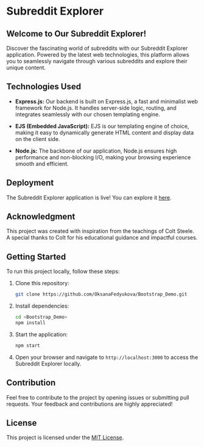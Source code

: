 # Subreddit Explorer

## Welcome to Our Subreddit Explorer! 

Discover the fascinating world of subreddits with our Subreddit Explorer application. Powered by the latest web technologies, this platform allows you to seamlessly navigate through various subreddits and explore their unique content.

## Technologies Used

- **Express.js:**
  Our backend is built on Express.js, a fast and minimalist web framework for Node.js. It handles server-side logic, routing, and integrates seamlessly with our chosen templating engine.

- **EJS (Embedded JavaScript):**
  EJS is our templating engine of choice, making it easy to dynamically generate HTML content and display data on the client side.

- **Node.js:**
  The backbone of our application, Node.js ensures high performance and non-blocking I/O, making your browsing experience smooth and efficient.

## Deployment

The Subreddit Explorer application is live! You can explore it [here](https://express-demo-oksana.onrender.com/).

## Acknowledgment

This project was created with inspiration from the teachings of Colt Steele. A special thanks to Colt for his educational guidance and impactful courses.



## Getting Started

To run this project locally, follow these steps:

1. Clone this repository:

    ```bash
    git clone https://github.com/OksanaFedyukova/Bootstrap_Demo.git
    ```

2. Install dependencies:

    ```bash
    cd <Bootstrap_Demo>
    npm install
    ```

3. Start the application:

    ```bash
    npm start
    ```

4. Open your browser and navigate to `http://localhost:3000` to access the Subreddit Explorer locally.

## Contribution

Feel free to contribute to the project by opening issues or submitting pull requests. Your feedback and contributions are highly appreciated!

## License

This project is licensed under the [MIT License](LICENSE).
